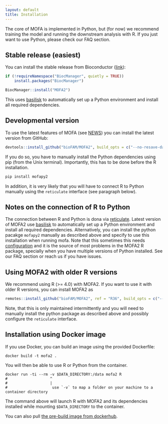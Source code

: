 ```yaml
---
layout: default
title: Installation
---
```


The core of MOFA is implemented in Python, but (for now) we recommend training the model and running the downstream analysis with R. If you just want to use Python, please check our FAQ section.

## Stable release (easiest)

You can install the stable release from Bioconductor ([link](http://www.bioconductor.org/packages/release/bioc/html/MOFA2.html)): 
```r
if (!requireNamespace("BiocManager", quietly = TRUE))
    install.packages("BiocManager")

BiocManager::install("MOFA2")
```

This uses [basilisk](https://bioconductor.org/packages/release/bioc/html/basilisk.html) to automatically set up a Python environment and install all required dependencies. 


## Developmental version
To use the latest features of MOFA (see [NEWS](https://biofam.github.io/MOFA2/news.html)) you can install the latest version from GitHub:
<!--
BiocManager::install(version='devel')
BiocManager::install("MOFA2")
-->
```r
devtools::install_github("bioFAM/MOFA2", build_opts = c("--no-resave-data --no-build-vignettes"))
```

If you do so, you have to manually install the Python dependencies using pip (from the Unix terminal). Importantly, this has to be done before the R installation. 
```r
pip install mofapy2
```
In addition, it is very likely that you will have to connect R to Python manually using the `reticulate` interface (see paragraph below).

## Notes on the connection of R to Python

The connection between R and Python is dona via [reticulate](ttps://rstudio.github.io/reticulate). Latest version of MOFA2 use [basilisk](https://bioconductor.org/packages/release/bioc/html/basilisk.html) to automatically set up a Python environment and install all required dependencies. Alternatively, you can install the python pacakge `mofapy2` manually as described above and specify to use this installation when running mofa. Note that this sometimes this needs [configuration]((https://rstudio.github.io/reticulate/reference/use_python.html)) and it is the source of most problems in the MOFA2 R package, specially when you have multiple versions of Python installed. See our FAQ section or reach us if you have issues.

## Using MOFA2 with older R versions

We recommend using R (>= 4.0) with MOFA2. If you want to use it with older R versions, you can install MOFA2 as

```r
remotes::install_github("bioFAM/MOFA2", ref = "R36", build_opts = c("--no-resave-data --no-build-vignettes"))
```
Note, that this is only maintained intermittently and you will need to manually install the python package as described above and possibly configure the `reticulate` interface.


## Installation using Docker image

If you use Docker, you can build an image using the provided Dockerfile:

```
docker build -t mofa2 .
```

You will then be able to use R or Python from the container. 

```
docker run -ti --rm -v $DATA_DIRECTORY:/data mofa2 R
#                   ^
#                   |
#                    use `-v` to map a folder on your machine to a container directory
```

The command above will launch R with MOFA2 and its dependencies installed while mounting `$DATA_DIRECTORY` to the container.

You can also pull [the pre-build image from dockerhub](https://hub.docker.com/r/gtca/mofa2).
